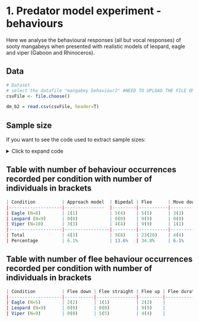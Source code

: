 # 1. Predator model experiment - behaviours
Here we analyse the behavioural responses (all but vocal responses) of sooty mangabeys when presented with realistic models of leopard, eagle and viper (Gaboon and Rhinoceros). 

## Data
```r
# Dataset
# select the datafile "mangabey behaviour2" #NEED TO UPLOAD THE FILE ONCE WITH ONLY RELEVANT COLUMNS
csvFile <- file.choose()

dm_b2 = read.csv(csvFile, header=T)
```

## Sample size
If you want to see the code used to extract sample sizes:
<details>
  <summary>Click to expand code</summary>

```r
# Number of individuals per condition
dm_b2 %>% 
  group_by(context_experiment) %>% 
  summarise(unique_ids = n_distinct(id))
  
# Table (wide format) with the number of occurrences  of behaviour per condition
dm_b2_summary <- dm_b2 %>% 
  filter(!is.na(behaviour3)) %>% 
  group_by(context_experiment, behaviour3) %>%
  summarise(occurrences = n(), .groups = "drop") %>%  
  pivot_wider(names_from = behaviour3, values_from = occurrences, values_fill = list(occurrences = 0))

# Table (long format) with the number of occurrences  of behaviour per condition and the number of individuals
dm_b2_summary2 <- dm_b2 %>%
  filter(!is.na(behaviour3)) %>% 
  group_by(context_experiment, behaviour3) %>%
  summarise(occurrences = n(), individuals = n_distinct(id), .groups = "drop")

# Table (long format) with the number of occurrences  of behaviour number of individuals
dm_b2_summary3 <- dm_b2 %>%
  filter(!is.na(behaviour3)) %>% 
  group_by(behaviour3) %>%
  summarise(
    occurrences = n(),
    individuals = n_distinct(id), 
    .groups = "drop")
 ```
</details> 

## Table with number of behaviour occurrences recorded per condition with number of individuals in brackets
```r
| Condition          | Approach model  | Bipedal | Flee      | Move down | Move up | Tail raise | Yawn |
|--------------------|---------------  |---------|-----------|-----------|---------|------------|------|
| Eagle (N=8)        | 1(1)            | 5(4)    | 5(5)      | 3(3)      | 1(1)    | 10(6)      | 3(2) |
| Leopard (N=9)      | 0(0)            | 0(0)    | 9(9)      | 0(0)      | 1(1)    | 1(1)       | 0(0) |
| Viper (N=10)       | 3(3)            | 4(4)    | 9(9)      | 1(1)      | 5(5)    | 5(4)       | 0(0) |
|--------------------|-----------------|---------|-----------|-----------|---------|------------|------|
| Total              | 4(3)	           | 9(8)    | 23(20)    | 4(4)	     | 7(7)    | 16(8)	    | 3(2) |
| Percentage         | 6.1%	           | 13.6%   | 34.8%     | 6.1%    	 | 10.6%   | 24.2%	    | 4.5% |
```


## Table with number of flee behaviour occurrences recorded per condition with number of individuals in brackets
```r
| Condition          | Flee down | Flee straight | Flee up | Flee duration |
|--------------------|-----------|---------------|---------|---------------|
| Eagle (N=5)        | 2(2)      | 1(1)          | 2(2)    | 
| Leopard (N=9)      | 0(0)      | 0(0)          | 9(9)    | 
| Viper (N=9)        | 0(0)      | 5(5)          | 4(4)    |
```
